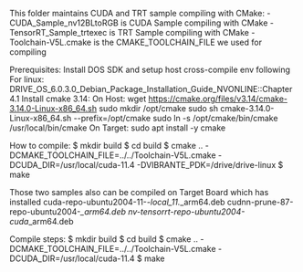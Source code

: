 
This folder maintains CUDA and TRT sample compiling with CMake:
	- CUDA_Sample_nv12BLtoRGB is CUDA Sample compiling with CMake
	- TensorRT_Sample_trtexec is TRT Sample compiling with CMake
	- Toolchain-V5L.cmake is the CMAKE_TOOLCHAIN_FILE we used for compiling

Prerequisites:
Install DOS SDK and setup host cross-compile env following
        For linux: DRIVE_OS_6.0.3.0_Debian_Package_Installation_Guide_NVONLINE::Chapter 4.1
Install cmake 3.14:
    On Host:
        wget https://cmake.org/files/v3.14/cmake-3.14.0-Linux-x86_64.sh
        sudo mkdir /opt/cmake
        sudo sh cmake-3.14.0-Linux-x86_64.sh --prefix=/opt/cmake
        sudo ln -s /opt/cmake/bin/cmake /usr/local/bin/cmake
    On Target:
	sudo apt install -y cmake

How to compile:
	$ mkdir build
	$ cd build
	$ cmake .. -DCMAKE_TOOLCHAIN_FILE=../../Toolchain-V5L.cmake -DCUDA_DIR=/usr/local/cuda-11.4 -DVIBRANTE_PDK=/drive/drive-linux
	$ make

Those two samples also can be compiled on Target Board which has installed 
    	cuda-repo-ubuntu2004-11-*-local_11.*_arm64.deb
	cudnn-prune-87-repo-ubuntu2004-*_arm64.deb
	nv-tensorrt-repo-ubuntu2004-cuda*_arm64.deb

Compile steps:
        $ mkdir build
	$ cd build
	$ cmake .. -DCMAKE_TOOLCHAIN_FILE=../../Toolchain-V5L.cmake -DCUDA_DIR=/usr/local/cuda-11.4
        $ make
        
